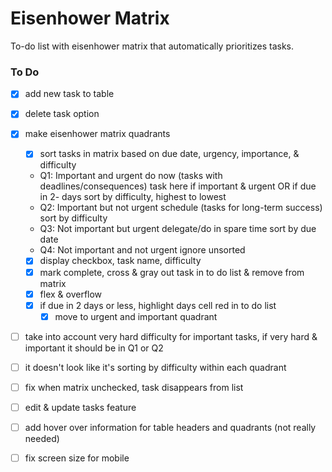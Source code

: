 # Eisenhower Matrix
To-do list with eisenhower matrix that automatically prioritizes tasks.

### To Do
- [x] add new task to table
- [x] delete task option
- [x] make eisenhower matrix quadrants
    - [x] sort tasks in matrix based on due date, urgency, importance, & difficulty 
    * Q1: Important and urgent do now (tasks with deadlines/consequences)
        task here if important & urgent OR if due in 2- days
        sort by difficulty, highest to lowest
    * Q2: Important but not urgent schedule (tasks for long-term success)
        sort by difficulty
    * Q3: Not important but urgent delegate/do in spare time
        sort by due date
    * Q4: Not important and not urgent ignore
        unsorted
    - [x] display checkbox, task name, difficulty
    - [x] mark complete, cross & gray out task in to do list & remove from matrix
    - [x] flex & overflow
    - [x] if due in 2 days or less, highlight days cell red in to do list
       - [x] move to urgent and important quadrant
- [ ] take into account very hard difficulty for important tasks, if very hard & important it should be in Q1 or Q2
- [ ] it doesn't look like it's sorting by difficulty within each quadrant
- [ ] fix when matrix unchecked, task disappears from list
- [ ] edit & update tasks feature
- [ ] add hover over information for table headers and quadrants (not really needed)
- [ ] fix screen size for mobile

